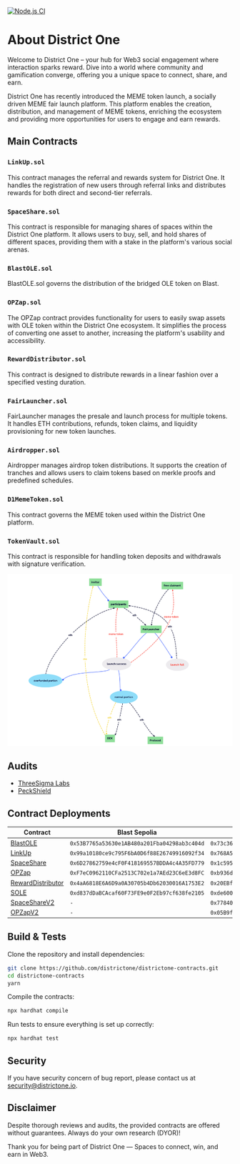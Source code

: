 [![Node.js CI](https://github.com/OpenLeverageDev/districtone-contracts/actions/workflows/build.yml/badge.svg)](https://github.com/OpenLeverageDev/openstage-contracts/actions/workflows/build.yml)

# About District One
Welcome to District One – your hub for Web3 social engagement where interaction sparks reward. Dive into a world where community and gamification converge, offering you a unique space to connect, share, and earn.

District One has recently introduced the MEME token launch, a socially driven MEME fair launch platform. This platform enables the creation, distribution, and management of MEME tokens, enriching the ecosystem and providing more opportunities for users to engage and earn rewards.

## Main Contracts

### `LinkUp.sol`
This contract manages the referral and rewards system for District One. It handles the registration of new users through referral links and distributes rewards for both direct and second-tier referrals.

### `SpaceShare.sol`
This contract is responsible for managing shares of spaces within the District One platform. It allows users to buy, sell, and hold shares of different spaces, providing them with a stake in the platform's various social arenas.

### `BlastOLE.sol`
BlastOLE.sol governs the distribution of the bridged OLE token on Blast.

### `OPZap.sol`
The OPZap contract provides functionality for users to easily swap assets with OLE token within the District One ecosystem. It simplifies the process of converting one asset to another, increasing the platform's usability and accessibility.

### `RewardDistributor.sol`
This contract is designed to distribute rewards in a linear fashion over a specified vesting duration.

### `FairLauncher.sol`
FairLauncher manages the presale and launch process for multiple tokens. It handles ETH contributions, refunds, token claims, and liquidity provisioning for new token launches.

### `Airdropper.sol`
Airdropper manages airdrop token distributions. It supports the creation of tranches and allows users to claim tokens based on merkle proofs and predefined schedules.

### `D1MemeToken.sol`
This contract governs the MEME token used within the District One platform.

### `TokenVault.sol`
This contract is responsible for handling token deposits and withdrawals with signature verification.

![tokens_flow_chart.png](tokens_flow_chart.png)

## Audits
- [ThreeSigma Labs](https://github.com/OpenLeverageDev/districtone-contracts/blob/main/audits/ThreeSigma-Audit-Report-DistrictOne.pdf)
- [PeckShield](https://github.com/OpenLeverageDev/districtone-contracts/blob/main/audits/PeckShield-Audit-Report-DistrictOne.pdf)

## Contract Deployments

| Contract                                                                                                                                         | Blast Sepolia                                | Blast Mainnet                                |
|--------------------------------------------------------------------------------------------------------------------------------------------------|----------------------------------------------|----------------------------------------------|
| [BlastOLE](https://github.com/OpenLeverageDev/districtone-contracts/blob/threesigma-peckshield-audited/contracts/BlastOLE.sol)                   | `0x53B7765a53630e1AB480a201Fba04298ab3c404d` | `0x73c369F61c90f03eb0Dd172e95c90208A28dC5bc` |
| [LinkUp](https://github.com/OpenLeverageDev/districtone-contracts/blob/threesigma-peckshield-audited/contracts/LinkUp.sol)                       | `0x99a10180ce9c795F6bA0D6f88E26749916092f34` | `0x768A55F26CD73e4569136c8249370D8bC96c3E3a` |
| [SpaceShare](https://github.com/OpenLeverageDev/districtone-contracts/blob/threesigma-peckshield-audited/contracts/share/SpaceShare.sol)         | `0x6D27862759e4cF0F418169557BDDA4c4A35FD779` | `0x1c59529ba394427D9a18A3eF6B8CA38906b8E2dB` |
| [OPZap](https://github.com/OpenLeverageDev/districtone-contracts/blob/threesigma-peckshield-audited/contracts/OPZap.sol)                         | `0xF7eC0962110CFa2513C702e1a7AEd23C6eE3d8FC` | `0xb936dCd9035eCa0E958F67Bd553443Dfbc6153d4` | 
| [RewardDistributor](https://github.com/OpenLeverageDev/districtone-contracts/blob/threesigma-peckshield-audited/contracts/RewardDistributor.sol) | `0x4aA6818E6A6D9a0A30705b4Db62030016A1753E2` | `0x20EBf8D5C6CB3Ba26F5f5aeF993a78411457D183` |                                           
| [SOLE](https://github.com/OpenLeverageDev/openleverage-contracts/blob/main/contracts/SOLE.sol)                                                   | `0xd837dDaBCAcaf60F73FE9e0F2Eb97cf638fe2105` | `0xde600C085CE67F756Bdab2aD2E6EF3E797688834` |          
| [SpaceShareV2](https://github.com/OpenLeverageDev/districtone-contracts/blob/threesigma-v2-audited/contracts/share/SpaceShareV2.sol)             | `-`                                          | `0x77840848bce90e35172efe4644eb3f48a93565e9` |
| [OPZapV2](https://github.com/OpenLeverageDev/districtone-contracts/blob/threesigma-peckshield-audited/contracts/OPZap.sol)                       | `-`                                          | `0x05B9f09a38f36C126D47420e210dB7FE8b5EC7ae` | 


## Build & Tests

Clone the repository and install dependencies:

```bash
git clone https://github.com/districtone/districtone-contracts.git
cd districtone-contracts
yarn
```
Compile the contracts:
```bash
npx hardhat compile
```

Run tests to ensure everything is set up correctly:
```bash
npx hardhat test
```

## Security
If you have security concern of bug report, please contact us at [security@districtone.io](mailto:security@districtone.io).

## Disclaimer
Despite thorough reviews and audits, the provided contracts are offered without guarantees. Always do your own research (DYOR)!

Thank you for being part of District One — Spaces to connect, win, and earn in Web3.